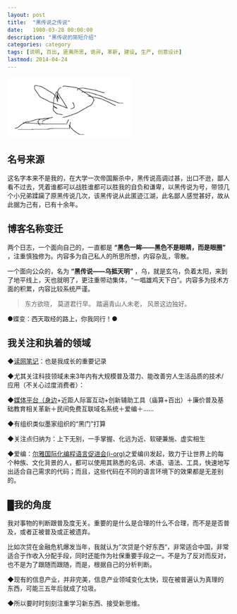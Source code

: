 ```yaml
---
layout: post
title:  "黑传说之传说"
date:   1980-03-28 00:00:00
description: "黑传说的简短介绍"
categories: category
tags: [说明, 百出, 匪夷所思, 诡异, 革新, 建设, 生产, 创意设计]
lastmod: 2014-04-24
---
```


![黑传说](/static/atlas.png)

## 名号来源  ##

这名字本来不是我的，在大学一次帝国厮杀中，黑传说高调过甚，出口不逊，鄙人看不过去，凭着谁都可以战胜谁都可以胜我的自负和谦卑，以黑传说为号，带领几个小兄弟蹂躏了原黑传说几次，该黑传说从此匿迹江湖，此名鄙人感觉甚好，故从此据为己有，已有十余年。

## 博客名称变迁 ##

两个日志，一个面向自己的，一直都是 **“黑色一眸——黑色不是眼睛，而是眼圈”** ，注重慎独修为。内容多为自己私人的所思所想，内容杂乱，零散。

一个面向公众的，名为 **“黑传说——乌抵天明”** ，乌，就是玄乌，负着太阳，来到了地平线上，天也就明了，更注重带动集体，“一唱雄鸡天下白”。内容多为技术方面的积累，内容比较系统严谨。

> 东方欲晓，
> 莫道君行早。
> 踏遍青山人未老，
> 风景这边独好。

●蝶变：西天取经的路上，你我同行！●

## 我关注和执着的领域 ##

◆[读网笔记](http://jobinson.360doc.com)：也是我成长的重要记录

◆尤其关注科技领域未来3年内有大规模普及潜力、能改善穷人生活品质的技术/应用（不关心过度消费者）：

◆[媒体平台（身边](http://shenbian.tk)+近距人际富互动+创新辅助工具（庙算+百出）＋廉价普及基础教育相关革新＋民间免费互联域名系统＋爱编＋……

◆有组织类似墨家组织的“黑门”打算

◆关注点归纳为：上下无别，一手掌握、化远为近、软硬兼施、虚实相生 

◆爱编：[尔雅国际化编程语言促进会(i-org)](http://i-org.tk)之爱编(I)发起，致力于让世界上的每个种族、文化背景的人，都可以使用其熟悉的名词、术语、语法、工具，快速地写出适合自己需求的代码；而且，这些代码在不同的语言环境下的效果都是无差别的。

## █我的角度 ##

我对事物的判断跟普及度无关。重要的是什么是合理的什么不合理，而不是是否普及，或者正被普及或正被遗弃。

比如次贷在金融危机爆发当年，我就认为”次贷是个好东西“，非常适合中国，非常适合于作收入分配手段，同时还能作为社保重要手段之一。不是为了反对而反对，也不是为了跟随而跟随，而是，根据自己的分析判断。

◆现有的信息产业，并非完美，信息产业领域变化太快，现在被普遍认为真理的东西，可能三五年后就成了垃圾。

◆所以要时时刻刻注重学习新东西、接受新思维。




